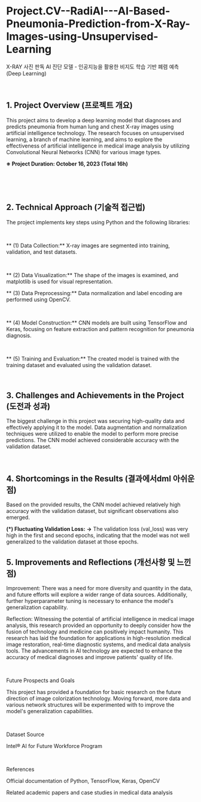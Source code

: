 # Project.CV--RadiAI---AI-Based-Pneumonia-Prediction-from-X-Ray-Images-using-Unsupervised-Learning
X-RAY 사진 판독 AI 진단 모델 - 인공지능을 활용한 비지도 학습 기반 폐렴 예측 (Deep Learning)



​

## 1. Project Overview (프로젝트 개요)

This project aims to develop a deep learning model that diagnoses and predicts pneumonia from human lung and chest X-ray images using artificial intelligence technology. The research focuses on unsupervised learning, a branch of machine learning, and aims to explore the effectiveness of artificial intelligence in medical image analysis by utilizing Convolutional Neural Networks (CNN) for various image types.

**※ Project Duration: October 16, 2023 (Total 16h)**

​

​

## 2. Technical Approach (기술적 접근법)

The project implements key steps using Python and the following libraries:

​

** (1) Data Collection:** X-ray images are segmented into training, validation, and test datasets.

​

** (2) Data Visualization:** The shape of the images is examined, and matplotlib is used for visual representation.

** (3) Data Preprocessing:** Data normalization and label encoding are performed using OpenCV.

​

** (4) Model Construction:** CNN models are built using TensorFlow and Keras, focusing on feature extraction and pattern recognition for pneumonia diagnosis.

​

** (5) Training and Evaluation:** The created model is trained with the training dataset and evaluated using the validation dataset.

​

## 3. Challenges and Achievements in the Project (도전과 성과)

The biggest challenge in this project was securing high-quality data and effectively applying it to the model. Data augmentation and normalization techniques were utilized to enable the model to perform more precise predictions. The CNN model achieved considerable accuracy with the validation dataset.

​

## 4. Shortcomings in the Results (결과에서dml 아쉬운 점)

Based on the provided results, the CNN model achieved relatively high accuracy with the validation dataset, but significant observations also emerged.

**(*) Fluctuating Validation Loss:**
 **→** The validation loss (val_loss) was very high in the first and second epochs, indicating that the model was not well generalized to the validation dataset at those epochs.


## 5. Improvements and Reflections (개선사항 및 느낀점)

Improvement: There was a need for more diversity and quantity in the data, and future efforts will explore a wider range of data sources. Additionally, further hyperparameter tuning is necessary to enhance the model's generalization capability.

Reflection: Witnessing the potential of artificial intelligence in medical image analysis, this research provided an opportunity to deeply consider how the fusion of technology and medicine can positively impact humanity. This research has laid the foundation for applications in high-resolution medical image restoration, real-time diagnostic systems, and medical data analysis tools. The advancements in AI technology are expected to enhance the accuracy of medical diagnoses and improve patients' quality of life.

​

Future Prospects and Goals

This project has provided a foundation for basic research on the future direction of image colorization technology. Moving forward, more data and various network structures will be experimented with to improve the model's generalization capabilities.

​

Dataset Source

Intel® AI for Future Workforce Program

​

References

Official documentation of Python, TensorFlow, Keras, OpenCV

Related academic papers and case studies in medical data analysis

